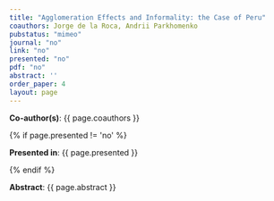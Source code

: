 ```yaml
---
title: "Agglomeration Effects and Informality: the Case of Peru"
coauthors: Jorge de la Roca, Andrii Parkhomenko
pubstatus: "mimeo"
journal: "no"
link: "no"
presented: "no"
pdf: "no"
abstract: ''
order_paper: 4
layout: page
---
```

<p><b>Co-author(s)</b>: {{ page.coauthors }} </p>

{% if page.presented != 'no' %}
<p><b>Presented in</b>: {{ page.presented }} </p>
{% endif %}

<div class ="text"><p><b>Abstract</b>: {{ page.abstract }} </p></div>
